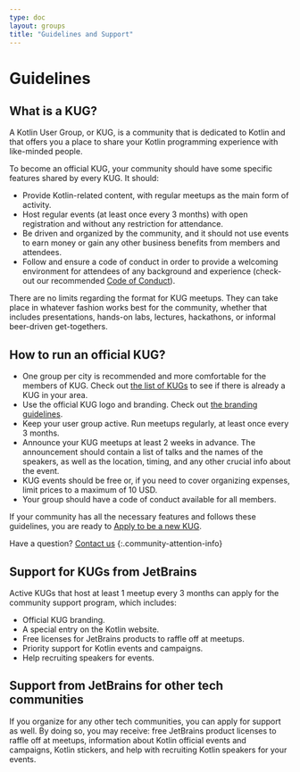 ```yaml
---
type: doc
layout: groups
title: "Guidelines and Support"
---
```


# Guidelines

## What is a KUG?

A Kotlin User Group, or KUG, is a community that is  dedicated to Kotlin and that offers you a place to share your
 Kotlin programming experience with like-minded people. 

To become an official KUG, your community should have some specific features shared by every KUG. It should: 
* Provide Kotlin-related content, with regular meetups as the main form of activity.
* Host regular events (at least once every 3 months) with open registration and without any restriction for attendance. 
* Be driven and organized by the community, and it should not use events to earn money or gain any other business
 benefits from members and attendees.
* Follow and ensure a code of conduct in order to provide a welcoming environment for attendees of any background and
 experience (check-out our recommended [Code of Conduct](https://confluence.jetbrains.com/display/ALL/JetBrains+Open+Source+and+Community+Code+of+Conduct?_ga=2.196540523.635003367.1591004320-634043455.1590756936)).

There are no limits regarding the format for KUG meetups. They can take place in whatever fashion works best for the
 community, whether that includes presentations, hands-on labs, lectures, hackathons, or informal beer-driven get-togethers. 

## How to run an official KUG?

* One group per city is recommended and more comfortable for the members of KUG. Check out [the list of KUGs](/user-groups/user-group-list.html) to see if there is already a KUG in your area.
* Use the official KUG logo and branding. Check out [the branding guidelines](/user-groups/branding.html).
* Keep your user group active. Run meetups regularly, at least once every 3 months.
* Announce your KUG meetups at least 2 weeks in advance. The announcement should contain a list of talks
 and the names of the speakers, as well as the location, timing, and any other crucial info about the event. 
* KUG events should be free or, if you need to cover organizing expenses, limit prices to a maximum of 10 USD.
* Your group should have a code of conduct available for all members. 

If your community has all the necessary features and follows these guidelines, you are ready to [Apply to be a new
 KUG](https://surveys.jetbrains.com/s3/submit-a-local-kotlin-user-group).
 
Have a question? [Contact us]()
{:.community-attention-info}

## Support for KUGs from JetBrains
Active KUGs that host at least 1 meetup every 3 months can apply for the community support program, which includes:
* Official KUG branding.
* A special entry on the Kotlin website.
* Free licenses for JetBrains products to raffle off at meetups.
* Priority support for Kotlin events and campaigns.
* Help recruiting speakers for events.

## Support from JetBrains for other tech communities
If you organize for any other tech communities, you can apply for support as well. By doing so, you may receive: free JetBrains product licenses to raffle off at meetups, information about Kotlin official events and campaigns, Kotlin stickers, and help with recruiting Kotlin speakers for your events.